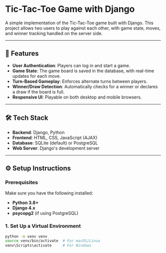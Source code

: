 # Tic-Tac-Toe Game with Django

A simple implementation of the Tic-Tac-Toe game built with Django. This project allows two users to play against each other, with game state, moves, and winner tracking handled on the server side.

---

## 🚀 Features
- **User Authentication**: Players can log in and start a game.
- **Game State**: The game board is saved in the database, with real-time updates for each move.
- **Turn-Based Gameplay**: Enforces alternate turns between players.
- **Winner/Draw Detection**: Automatically checks for a winner or declares a draw if the board is full.
- **Responsive UI**: Playable on both desktop and mobile browsers.

---

## 🛠 Tech Stack
- **Backend**: Django, Python
- **Frontend**: HTML, CSS, JavaScript (AJAX)
- **Database**: SQLite (default) or PostgreSQL
- **Web Server**: Django's development server

---

## ⚙️ Setup Instructions

### Prerequisites
Make sure you have the following installed:
- **Python 3.8+**
- **Django 4.x**
- **psycopg2** (if using PostgreSQL)

### 1. Set Up a Virtual Environment
```bash
python -m venv venv
source venv/bin/activate  # For macOS/Linux
venv\Scripts\activate     # For Windows
